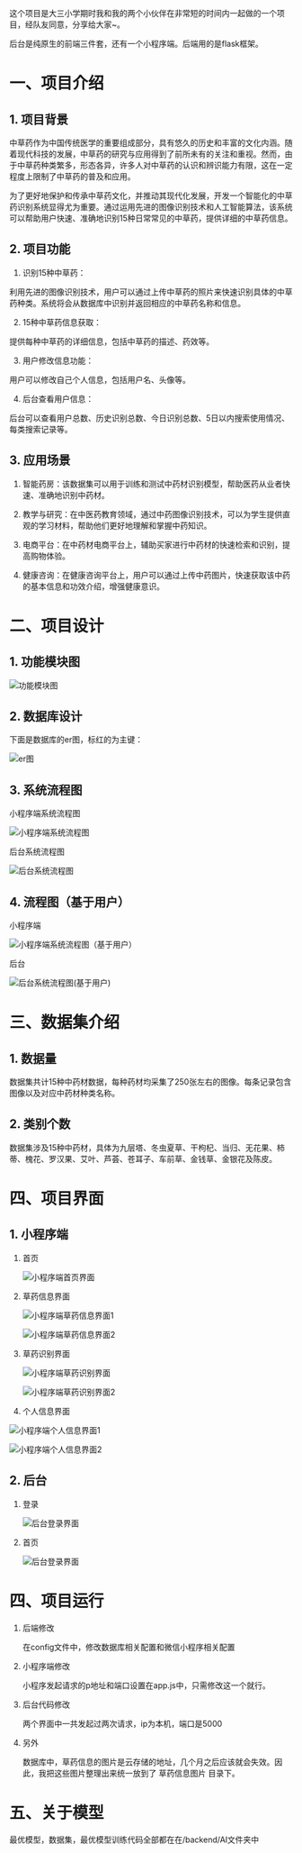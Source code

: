 这个项目是大三小学期时我和我的两个小伙伴在非常短的时间内一起做的一个项目，经队友同意，分享给大家~。

后台是纯原生的前端三件套，还有一个小程序端。后端用的是flask框架。

# 一、项目介绍

## 1. 项目背景

中草药作为中国传统医学的重要组成部分，具有悠久的历史和丰富的文化内涵。随着现代科技的发展，中草药的研究与应用得到了前所未有的关注和重视。然而，由于中草药种类繁多，形态各异，许多人对中草药的认识和辨识能力有限，这在一定程度上限制了中草药的普及和应用。

为了更好地保护和传承中草药文化，并推动其现代化发展，开发一个智能化的中草药识别系统显得尤为重要。通过运用先进的图像识别技术和人工智能算法，该系统可以帮助用户快速、准确地识别15种日常常见的中草药，提供详细的中草药信息。

## 2. 项目功能

1. 识别15种中草药：

利用先进的图像识别技术，用户可以通过上传中草药的照片来快速识别具体的中草药种类。系统将会从数据库中识别并返回相应的中草药名称和信息。

2. 15种中草药信息获取：

提供每种中草药的详细信息，包括中草药的描述、药效等。

3. 用户修改信息功能：

用户可以修改自己个人信息，包括用户名、头像等。

4. 后台查看用户信息：

后台可以查看用户总数、历史识别总数、今日识别总数、5日以内搜索使用情况、每类搜索记录等。

## 3. 应用场景

1. 智能药房：该数据集可以用于训练和测试中药材识别模型，帮助医药从业者快速、准确地识别中药材。

2. 教学与研究：在中医药教育领域，通过中药图像识别技术，可以为学生提供直观的学习材料，帮助他们更好地理解和掌握中药知识。

3. 电商平台：在中药材电商平台上，辅助买家进行中药材的快速检索和识别，提高购物体验。

4. 健康咨询：在健康咨询平台上，用户可以通过上传中药图片，快速获取该中药的基本信息和功效介绍，增强健康意识。

# 二、项目设计

## 1. 功能模块图

![功能模块图](.\readmeImg\funcModules.png)



## 2.  数据库设计

下面是数据库的er图，标红的为主键：

![er图](./readmeImg/er.png)

## 3. 系统流程图

小程序端系统流程图

![小程序端系统流程图](./readmeImg/miniprogramFlow.png)



后台系统流程图

![后台系统流程图](./readmeImg/backgroundFlow.png)

## 4. 流程图（基于用户）

小程序端

![小程序端系统流程图（基于用户）](./readmeImg/miniprogramUserFlow.png)



后台

![后台系统流程图(基于用户)](./readmeImg/backgroundUserFlow.png)

# 三、数据集介绍

## 1. 数据量

数据集共计15种中药材数据，每种药材均采集了250张左右的图像。每条记录包含图像以及对应中药材种类名称。

## 2. 类别个数

数据集涉及15种中药材，具体为九层塔、冬虫夏草、干枸杞、当归、无花果、柿蒂、槐花、罗汉果、艾叶、芦荟、苍耳子、车前草、金钱草、金银花及陈皮。

# 四、项目界面

## 1. 小程序端

1. 首页

   ![小程序端首页界面](./readmeImg/miniUI_home.jpg)

2. 草药信息界面

   ![小程序端草药信息界面1](./readmeImg/miniUI_herbInfo1.jpg)

   ![小程序端草药信息界面2](./readmeImg/miniUI_herbInfo2.jpg)

3. 草药识别界面

   ![小程序端草药识别界面](./readmeImg/miniUI_herbIdentify1.jpg)

   ![小程序端草药识别界面2](./readmeImg/miniUI_herbIdentify2.jpg)

   

4. 个人信息界面

![小程序端个人信息界面1](./readmeImg/miniUI_userInfo1.png)



![小程序端个人信息界面2](./readmeImg/miniUI_userInfo2.jpg)

## 2. 后台

1. 登录

   ![后台登录界面](./readmeImg/backgroundUI_login.png)

2. 首页

   ![后台登录界面](./readmeImg/backgroundUI_home.png)



# 四、项目运行

1. 后端修改

   在config文件中，修改数据库相关配置和微信小程序相关配置

2. 小程序端修改

   小程序发起请求的p地址和端口设置在app.js中，只需修改这一个就行。

3. 后台代码修改

    两个界面中一共发起过两次请求，ip为本机，端口是5000

4. 另外

   数据库中，草药信息的图片是云存储的地址，几个月之后应该就会失效。因此，我把这些图片整理出来统一放到了 草药信息图片 目录下。

# 五、关于模型

最优模型，数据集，最优模型训练代码全部都在在/backend/AI文件夹中

